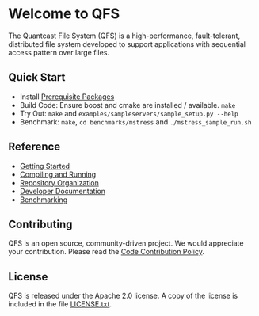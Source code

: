 Welcome to QFS
==============

The Quantcast File System (QFS) is a high-performance, fault-tolerant, distributed file system developed to support applications with sequential access pattern over large files.

Quick Start
-----------

* Install [Prerequisite Packages](https://github.com/quantcast/qfs/wiki/Developer-Documentation)
* Build Code:
  Ensure boost and cmake are installed / available.
  `make`
* Try Out:
  `make` and `examples/sampleservers/sample_setup.py --help`
* Benchmark:
  `make`, `cd benchmarks/mstress` and `./mstress_sample_run.sh`

Reference
---------

* [Getting Started](http://github.com/quantcast/qfs/wiki)
* [Compiling and Running](https://github.com/quantcast/qfs/wiki)
* [Repository Organization](https://github.com/quantcast/qfs/wiki/Repository-Organization)
* [Developer Documentation](https://github.com/quantcast/qfs/wiki/Developer-Documentation)
* [Benchmarking](https://github.com/quantcast/qfs/wiki/Benchmarking)

Contributing
------------

QFS is an open source, community-driven project.
We would appreciate your contribution.
Please read the [Code Contribution Policy]().

License
-------

QFS is released under the Apache 2.0 license. A copy of the license is included in the file [LICENSE.txt](https://github.com/quantcast/qfs/blob/master/LICENSE.txt).

